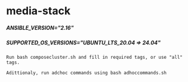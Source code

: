 # <h1> media-stack

##### ANSIBLE_VERSION="2.16"
##### SUPPORTED_OS_VERSIONS="UBUNTU_LTS_20.04 => 24.04"

    Run bash composecluster.sh and fill in required tags, or use "all" tags.

    Adittionaly, run adchoc commands using bash adhoccommands.sh


